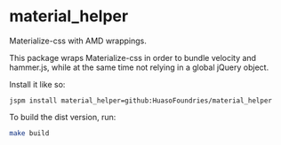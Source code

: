 # material_helper
Materialize-css with AMD wrappings.

This package wraps Materialize-css in order to bundle velocity and hammer.js, while at the same time not relying in a global jQuery object.

Install it like so:

```
jspm install material_helper=github:HuasoFoundries/material_helper
```



To build the dist version, run:
```sh
make build
```
